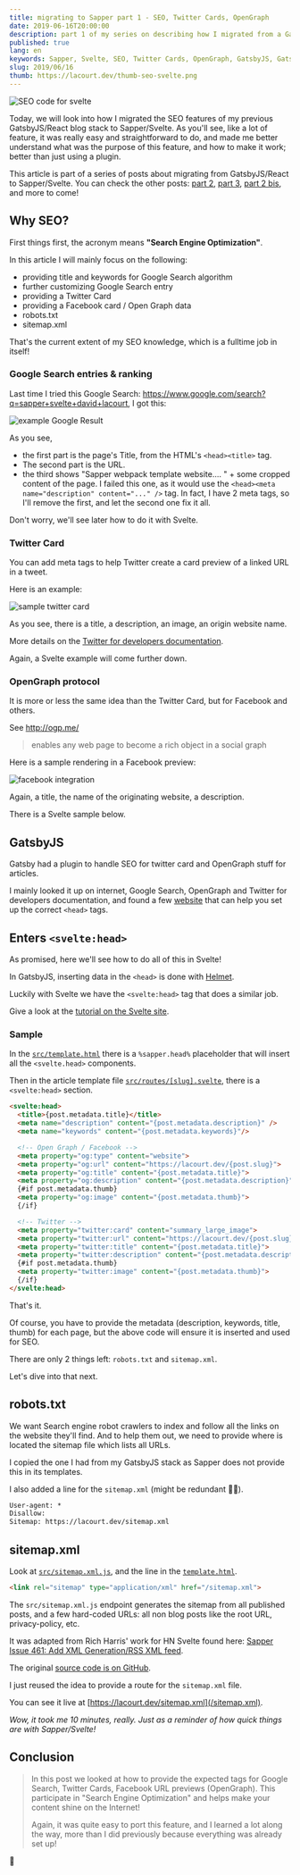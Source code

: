```yaml
---
title: migrating to Sapper part 1 - SEO, Twitter Cards, OpenGraph
date: 2019-06-16T20:00:00
description: part 1 of my series on describing how I migrated from a GatsbyJS/React blog to Sapper/Svelte. This one is about SEO; Twitter Cards, Facebook/OpenGraph, Google Search, sitemap.xml and robots.txt.
published: true
lang: en
keywords: Sapper, Svelte, SEO, Twitter Cards, OpenGraph, GatsbyJS, Gatsby, React, svelte:head, head, robots.txt, sitemap.xml, Facebook, raect, gatsby, gabtsy, gastby, gabtsyjs, gastbyjs, sevlte, saper, sappr
slug: 2019/06/16
thumb: https://lacourt.dev/thumb-seo-svelte.png
---
```


![SEO code for svelte](/thumb-seo-svelte.png)

Today, we will look into how I migrated the SEO features of my previous GatsbyJS/React blog stack to Sapper/Svelte.
As you'll see, like a lot of feature, it was really easy and straightforward to do, and made me better understand what was the purpose of this feature, and how to make it work; better than just using a plugin.

This article is part of a series of posts about migrating from GatsbyJS/React to Sapper/Svelte. You can check the other posts: [part 2](/2019/06/21), [part 3](/2019/06/29), [part 2 bis](/2019/06/30), and more to come!

## Why SEO?

First things first, the acronym means **"Search Engine Optimization"**.

In this article I will mainly focus on the following:

- providing title and keywords for Google Search algorithm
- further customizing Google Search entry
- providing a Twitter Card
- providing a Facebook card / Open Graph data
- robots.txt
- sitemap.xml

That's the current extent of my SEO knowledge, which is a fulltime job in itself!

### Google Search entries & ranking

Last time I tried this Google Search: https://www.google.com/search?q=sapper+svelte+david+lacourt, I got this:

![example Google Result](/example-google-result.png)

As you see,

- the first part is the page's Title, from the HTML's `<head><title>` tag.
- The second part is the URL.
- the third shows "Sapper webpack template website.... " + some cropped content of the page. I failed this one, as it would use the `<head><meta name="description" content="..." />` tag. In fact, I have 2 meta tags, so I'll remove the first, and let the second one fix it all.

Don't worry, we'll see later how to do it with Svelte.

### Twitter Card

You can add meta tags to help Twitter create a card preview of a linked URL in a tweet.

Here is an example:

![sample twitter card](/cooking-contest-twitter-card.jpg)

As you see, there is a title, a description, an image, an origin website name.

More details on the [Twitter for developers documentation](https://developer.twitter.com/en/docs/tweets/optimize-with-cards/overview/abouts-cards).

Again, a Svelte example will come further down.

### OpenGraph protocol

It is more or less the same idea than the Twitter Card, but for Facebook and others.

See http://ogp.me/

> enables any web page to become a rich object in a social graph

Here is a sample rendering in a Facebook preview:

![facebook integration](/ogp-facebook-preview.png)

Again, a title, the name of the originating website, a description.

There is a Svelte sample below.

## GatsbyJS

Gatsby had a plugin to handle SEO for twitter card and OpenGraph stuff for articles.

I mainly looked it up on internet, Google Search, OpenGraph and Twitter for developers documentation, and found a few [website](http://debug.iframely.com/?uri=https%3A%2F%2Flacourt.dev%2F2019%2F05%2F20) that can help you set up the correct `<head>` tags.

## Enters `<svelte:head>`

As promised, here we'll see how to do all of this in Svelte!

In GatsbyJS, inserting data in the `<head>` is done with [Helmet](https://github.com/nfl/react-helmet).

Luckily with Svelte we have the `<svelte:head>` tag that does a similar job.

Give a look at the [tutorial on the Svelte site](https://svelte.dev/tutorial/svelte-head).

### Sample

In the [`src/template.html`](https://github.com/doppelganger9/blog/blob/master/src/template.html#L27) there is a `%sapper.head%` placeholder that will insert all the `<svelte.head>` components.

Then in the article template file [`src/routes/[slug].svelte`](https://github.com/doppelganger9/blog/blob/master/src/routes/%5Bslug%5D.svelte#L85-L107), there is a `<svelte:head>` section.

```html
<svelte:head>
  <title>{post.metadata.title}</title>
  <meta name="description" content="{post.metadata.description}" />
  <meta name="keywords" content="{post.metadata.keywords}"/>

  <!-- Open Graph / Facebook -->
  <meta property="og:type" content="website">
  <meta property="og:url" content="https://lacourt.dev/{post.slug}">
  <meta property="og:title" content="{post.metadata.title}">
  <meta property="og:description" content="{post.metadata.description}">
  {#if post.metadata.thumb}
  <meta property="og:image" content="{post.metadata.thumb}">
  {/if}

  <!-- Twitter -->
  <meta property="twitter:card" content="summary_large_image">
  <meta property="twitter:url" content="https://lacourt.dev/{post.slug}">
  <meta property="twitter:title" content="{post.metadata.title}">
  <meta property="twitter:description" content="{post.metadata.description}">
  {#if post.metadata.thumb}
  <meta property="twitter:image" content="{post.metadata.thumb}">
  {/if}
</svelte:head>
```

That's it.

Of course, you have to provide the metadata (description, keywords, title, thumb) for each page, but the above code will ensure it is inserted and used for SEO.

There are only 2 things left: `robots.txt` and `sitemap.xml`.

Let's dive into that next.

## robots.txt

We want Search engine robot crawlers to index and follow all the links on the website they'll find. And to help them out, we need to provide where is located the sitemap file which lists all URLs.

I copied the one I had from my GatsbyJS stack as Sapper does not provide this in its templates.

I also added a line for the `sitemap.xml` (might be redundant 🤷‍♂️).

```txt
User-agent: *
Disallow:
Sitemap: https://lacourt.dev/sitemap.xml
```

## sitemap.xml

Look at [`src/sitemap.xml.js`](https://github.com/doppelganger9/blog/blob/master/src/routes/sitemap.xml.js), and the line in the [`template.html`](https://github.com/doppelganger9/blog/blob/master/src/template.html#L9).

```html
<link rel="sitemap" type="application/xml" href="/sitemap.xml">
```

The `src/sitemap.xml.js` endpoint generates the sitemap from all published posts, and a few hard-coded URLs: all non blog posts like the root URL, privacy-policy, etc.

It was adapted from Rich Harris' work for HN Svelte found here: [Sapper Issue 461: Add XML Generation/RSS XML feed](https://github.com/sveltejs/sapper/issues/461).

The original [source code is on GitHub](https://github.com/sveltejs/hn.svelte.technology/blob/master/src/routes/%5Blist%5D/rss.js).

I just reused the idea to provide a route for the `sitemap.xml` file.

You can see it live at [https://lacourt.dev/sitemap.xml](/sitemap.xml).

*Wow, it took me 10 minutes, really. Just as a reminder of how quick things are with Sapper/Svelte!*

## Conclusion

> In this post we looked at how to provide the expected tags for Google Search, Twitter Cards, Facebook URL previews (OpenGraph). This participate in "Search Engine Optimization" and helps make your content shine on the Internet!
>
> Again, it was quite easy to port this feature, and I learned a lot along the way, more than I did previously because everything was already set up!

👋
